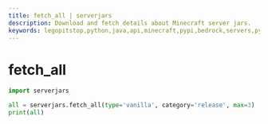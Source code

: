 ```yaml
---
title: fetch_all | serverjars
description: Download and fetch details about Minecraft server jars.
keywords: legopitstop,python,java,api,minecraft,pypi,bedrock,servers,pythonpackage,serverjars
---
```


# fetch_all

```py
import serverjars

all = serverjars.fetch_all(type='vanilla', category='release', max=3)
print(all)
```
